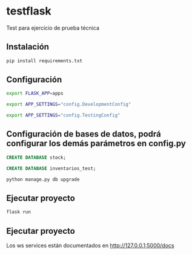 # testflask
Test para ejercicio de prueba técnica


## Instalación

```bash
pip install requirements.txt
```

## Configuración

```bash
export FLASK_APP=apps
```
```bash
export APP_SETTINGS="config.DevelopmentConfig"
```
```bash
export APP_SETTINGS="config.TestingConfig"
```

## Configuración de bases de datos, podrá configurar los demás parámetros en config.py
```sql
CREATE DATABASE stock;
```
```sql
CREATE DATABASE inventarios_test;
```
```bash
python manage.py db upgrade
```

## Ejecutar proyecto
```bash
flask run
```

## Ejecutar proyecto
Los ws services están documentados en http://127.0.0.1:5000/docs



